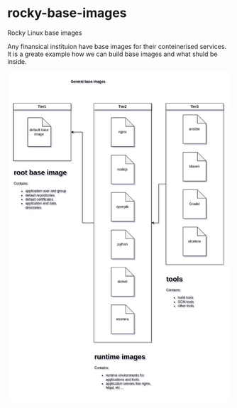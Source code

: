 # rocky-base-images
Rocky Linux base images

Any finansical instituion have base images for their conteinerised services. It is a greate example how we can build base images and what shuld be inside.

![Diagram](Diagram.jpg)
